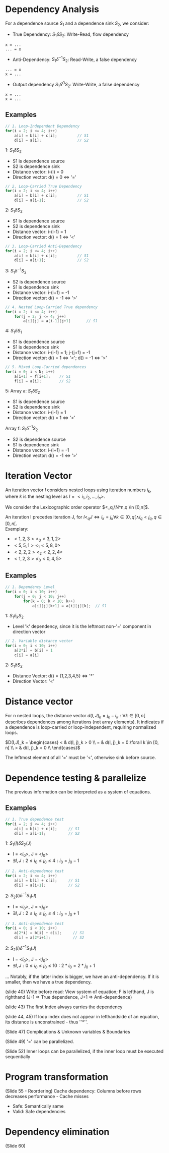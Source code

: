 # Dependency Analysis
For a dependence source $S_1$ and a dependence sink $S_2$, we consider: 
- True Dependency: $S_1 \delta S_2$: Write-Read, flow dependency
```
x = ...
... = x
```
- Anti-Dependency: $S_1 \delta^{-1} S_2$: Read-Write, a false dependency
```
... = x
x = ...
```
- Output dependency $S_1 \delta^O S_2$: Write-Write, a false dependency
```
x = ...
x = ...
```

## Examples

```c
// 1. Loop-Independent Dependency
for(i = 2; i <= 4; i++)
    a[i] = b[i] + c[i];         // S1
    d[i] = a[i];                // S2
```
1: $S_1 \delta S_2$
- S1 is dependence source
- S2 is dependence sink
- Distance vector: i-(i) = 0
- Direction vector: d() = 0 <=> '='

```c
// 2. Loop-Carried True Dependency
for(i = 2; i <= 4; i++)
    a[i] = b[i] + c[i];         // S1
    d[i] = a[i-1];              // S2
```
2: $S_1 \delta S_2$
- S1 is dependence source
- S2 is dependence sink
- Distance vector: i-(i-1) = 1
- Direction vector: d() = 1 <=> '<'

```c
// 3. Loop-Carried Anti-Dependency
for(i = 2; i <= 4; i++)
    a[i] = b[i] + c[i];         // S1
    d[i] = a[i+1];              // S2
```
3: $S_1 \delta^{-1} S_2$
- S2 is dependence source
- S1 is dependence sink
- Distance vector: i-(i+1) = -1
- Direction vector: d() = -1 <=> '>'

```c
// 4. Nested Loop-Carried True dependency
for(i = 2; i <= 4; i++)
    for(j = 2; j <= 4; j++)
        a[i][j] = a[i-1][j+1]       // S1
```
4: $S_1 \delta S_1$
- S1 is dependence source
- S1 is dependence sink
- Distance vector: i-(i-1) = 1; j-(j+1) = -1
- Direction vector: d() = 1 <=> '<'; d() = -1 <=> '>'


```c
// 5. Mixed Loop-Carried dependences
for(i = 0; i < N; i++)
    a[i+1] = f[i+1];    // S1
    f[i] = a[i];        // S2

```
5: Array a: $S_1 \delta S_2$
- S1 is dependence source
- S2 is dependence sink
- Distance vector: i-(i-1) = 1
- Direction vector: d() = 1 <=> '<'

Array f: $S_1 \delta^{-1} S_2$
- S2 is dependence source
- S1 is dependence sink
- Distance vector: i-(i+1) = -1
- Direction vector: d() = -1 <=> '>'

# Iteration Vector
An iteration vector $I$ considers nested loops using iteration numbers $i_k$, where $k$ is the nesting level as $I = < i_1, i_2, ..., i_n>$.

We consider the Lexicographic order operator $<_q,\N^n,q \in [0,n[$.

An iteration I precedes iteration J, for $I <_q J \Leftrightarrow i_k = j_k \forall k \in [0,q[ \land i_q < j_q, q\in [0,n[$.\
Exemplary:
* $<1,2,3> <_0 <3,1,2>$
* $<5,5,1> <_1 <5,8,0>$
* $<2,2,2> <_2 <2,2,4>$
* $<1,2,3> \nless_0 <0,4,5>$

## Examples

```c
// 1. Dependency Level
for(i = 0; i < 10; i++)
    for(j = 0; j < 10; j++)
        for(k = 0; k < 10; k++)
            a[i][j][k+1] = a[i][j][k];  // S1
```
1: $S_1 \delta_k S_2$
- Level 'k' dependency, since it is the leftmost non-'=' component in direction vector

```c
// 2. Variable distance vector
for(i = 0; i < 10; i++)
    a[2*i] = b[i] + 1
    c[i] = a[i]
```
2: $S_1 \delta S_2$
- Distance Vector: d() = {1,2,3,4,5} <=> '*'
- Direction Vector: '<'

# Distance vector
For n nested loops, the distance vector $d(I,J)_k = j_k - i_k:\forall k \in [0,n[$ describes dependences among iterations (not array elements). It indicates if a dependence is loop-carried or loop-independent, requiring normalized loops.

$D(I,J)_k = \begin{cases}
    < & d(I, j)_k > 0 \\
    = & d(I, j)_k = 0:\forall k \in [0, n[ \\
    > & d(I, j)_k < 0 \\
\end{cases}$

The leftmost element of all '=' must be '<', otherwise sink before source.

# Dependence testing & parallelize
The previous information can be interpreted as a system of equations.

## Examples
```c
// 1. True dependence test
for(i = 2; i <= 4; i++)
    a[i] = b[i] + c[i];     // S1
    d[i] = a[i-1];          // S2
```
1: $S_1(I) \delta S_2(J)$
- I = <$i_0$>, J = <$j_0$>
- $\exists I,J:2\leq i_0 \leq j_0 \leq 4:i_0 = j_0 - 1$ 

```c
// 2. Anti-dependence test
for(i = 2; i <= 4; i++)
    a[i] = b[i] + c[i];     // S1
    d[i] = a[i+1];          // S2
```
2: $S_2(I) \delta^{-1} S_1(J)$
- I = <$i_0$>, J = <$j_0$>
- $\exists I,J:2\leq i_0 \leq j_0 \leq 4:i_0 = j_0 + 1$ 

```c
// 3. Anti-dependence test
for(i = 0; i < 10; i++)
    a[2*i] = b[i] + c[i];     // S1
    d[i] = a[2*i+1];          // S2
```
2: $S_2(I) \delta^{-1} S_1(J)$
- I = <$i_0$>, J = <$j_0$>
- $\exists I,J:0\leq i_0 \leq j_0 \leq 10: 2*i_0 = 2*j_0 + 1$


... Notably, if the latter index is bigger, we have an anti-dependency. If it is smaller, then we have a true dependency.

(slide 40)
Write before read: View system of equation; F is lefthand, J is righthand (J-1 => True dependence, J+1 => Anti-dependence)

(slide 43)
The first Index always carries the dependency

(slide 44, 45)
If loop index does not appear in lefthandside of an equation, its distance is unconstrained - thus ''*''.

(Slide 47)
Complications & Unknown variables & Boundaries

(Slide 49)
'=' can be parallelized.

(Slide 52)
Inner loops can be parallelized, if the inner loop must be executed sequentially

# Program transformation
(Slide 55 - Reordering)
Cache dependency: Columns before rows decreases performance - Cache misses
- Safe: Semantically same
- Valid: Safe dependencies

# Dependency elimination
(Slide 60)

